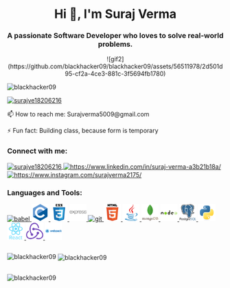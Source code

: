 <!DOCTYPE html>
<html>
<head>
  
</head>
<body>
  <h1 align="center">Hi 👋, I'm Suraj Verma</h1>
  <h3 align="center">A passionate Software Developer who loves to solve real-world problems.</h3>
  
  <p align="center">
  ![gif2](https://github.com/blackhacker09/blackhacker09/assets/56511978/2d501d95-cf2a-4ce3-881c-3f5694fb1780)
  </p>
  
  
  <p align="left">
    <img src="https://komarev.com/ghpvc/?username=blackhacker09&label=Profile%20views&color=0e75b6&style=flat" alt="blackhacker09" />
  </p>

  <p align="left">
    <a href="https://twitter.com/surajve18206216" target="_blank">
      <img src="https://img.shields.io/twitter/follow/surajve18206216?logo=twitter&style=for-the-badge" alt="surajve18206216" />
    </a>
  </p>

  <p align="left">📫 How to reach me: Surajverma5009@gmail.com</p>

  <p align="left">⚡ Fun fact: Building class, because form is temporary</p>

  <h3 align="left">Connect with me:</h3>
  <p align="left">
    <a href="https://twitter.com/surajve18206216" target="_blank">
      <img align="center" src="https://raw.githubusercontent.com/rahuldkjain/github-profile-readme-generator/master/src/images/icons/Social/twitter.svg" alt="surajve18206216" height="30" width="40" />
    </a>
    <a href="https://linkedin.com/in/https://www.linkedin.com/in/suraj-verma-a3b21b18a/" target="_blank">
      <img align="center" src="https://raw.githubusercontent.com/rahuldkjain/github-profile-readme-generator/master/src/images/icons/Social/linked-in-alt.svg" alt="https://www.linkedin.com/in/suraj-verma-a3b21b18a/" height="30" width="40" />
    </a>
    <a href="https://instagram.com/https://www.instagram.com/surajverma2175/" target="_blank">
      <img align="center" src="https://raw.githubusercontent.com/rahuldkjain/github-profile-readme-generator/master/src/images/icons/Social/instagram.svg" alt="https://www.instagram.com/surajverma2175/" height="30" width="40" />
    </a>
  </p>

  <h3 align="left">Languages and Tools:</h3>
  <p align="left">
    <a href="https://babeljs.io/" target="_blank" rel="noreferrer">
      <img src="https://www.vectorlogo.zone/logos/babeljs/babeljs-icon.svg" alt="babel" width="40" height="40" />
    </a>
    <a href="https://www.cprogramming.com/" target="_blank" rel="noreferrer">
      <img src="https://raw.githubusercontent.com/devicons/devicon/master/icons/c/c-original.svg" alt="c" width="40" height="40" />
    </a>
    <a href="https://www.w3schools.com/css/" target="_blank" rel="noreferrer">
      <img src="https://raw.githubusercontent.com/devicons/devicon/master/icons/css3/css3-original-wordmark.svg" alt="css3" width="40" height="40" />
    </a>
    <a href="https://expressjs.com" target="_blank" rel="noreferrer">
      <img src="https://raw.githubusercontent.com/devicons/devicon/master/icons/express/express-original-wordmark.svg" alt="express" width="40" height="40" />
    </a>
    <a href="https://git-scm.com/" target="_blank" rel="noreferrer">
      <img src="https://www.vectorlogo.zone/logos/git-scm/git-scm-icon.svg" alt="git" width="40" height="40" />
    </a>
    <a href="https://www.w3.org/html/" target="_blank" rel="noreferrer">
      <img src="https://raw.githubusercontent.com/devicons/devicon/master/icons/html5/html5-original-wordmark.svg" alt="html5" width="40" height="40" />
    </a>
    <a href="https://www.java.com" target="_blank" rel="noreferrer">
      <img src="https://raw.githubusercontent.com/devicons/devicon/master/icons/java/java-original.svg" alt="java" width="40" height="40" />
    </a>
    <a href="https://www.mongodb.com/" target="_blank" rel="noreferrer">
      <img src="https://raw.githubusercontent.com/devicons/devicon/master/icons/mongodb/mongodb-original-wordmark.svg" alt="mongodb" width="40" height="40" />
    </a>
    <a href="https://nodejs.org" target="_blank" rel="noreferrer">
      <img src="https://raw.githubusercontent.com/devicons/devicon/master/icons/nodejs/nodejs-original-wordmark.svg" alt="nodejs" width="40" height="40" />
    </a>
    <a href="https://www.postgresql.org" target="_blank" rel="noreferrer">
      <img src="https://raw.githubusercontent.com/devicons/devicon/master/icons/postgresql/postgresql-original-wordmark.svg" alt="postgresql" width="40" height="40" />
    </a>
    <a href="https://www.python.org" target="_blank" rel="noreferrer">
      <img src="https://raw.githubusercontent.com/devicons/devicon/master/icons/python/python-original.svg" alt="python" width="40" height="40" />
    </a>
    <a href="https://reactjs.org/" target="_blank" rel="noreferrer">
      <img src="https://raw.githubusercontent.com/devicons/devicon/master/icons/react/react-original-wordmark.svg" alt="react" width="40" height="40" />
    </a>
    <a href="https://redux.js.org" target="_blank" rel="noreferrer">
      <img src="https://raw.githubusercontent.com/devicons/devicon/master/icons/redux/redux-original.svg" alt="redux" width="40" height="40" />
    </a>
    <a href="https://webpack.js.org" target="_blank" rel="noreferrer">
      <img src="https://raw.githubusercontent.com/devicons/devicon/d00d0969292a6569d45b06d3f350f463a0107b0d/icons/webpack/webpack-original-wordmark.svg" alt="webpack" width="40" height="40" />
    </a>
  </p>

  <div style="display: flex;">
    <p>
      <img align="left" src="https://github-readme-stats.vercel.app/api/top-langs?username=blackhacker09&show_icons=true&locale=en&layout=compact" alt="blackhacker09" />
    </p>
    <p>&nbsp;<img align="center" src="https://github-readme-stats.vercel.app/api?username=blackhacker09&show_icons=true&locale=en" alt="blackhacker09" /></p>
  </div>

  <p><img align="center" src="https://github-readme-streak-stats.herokuapp.com/?user=blackhacker09" alt="blackhacker09" /></p>
</body>
</html>
